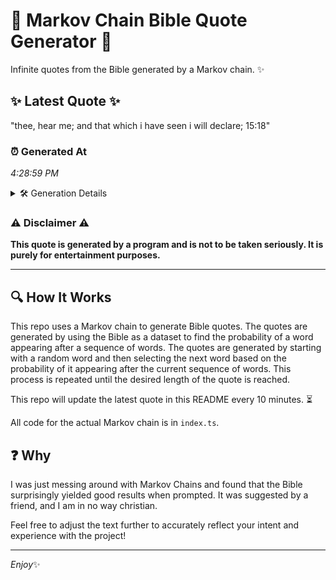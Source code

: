 # 📖 Markov Chain Bible Quote Generator 📖

Infinite quotes from the Bible generated by a Markov chain. ✨

## ✨ Latest Quote ✨
"thee, hear me; and that which i have seen i will declare; 15:18"

### ⏰ Generated At
*4:28:59 PM*

<details>
    <summary>🛠️ Generation Details</summary>
    <p>
        <strong>🌱 Seed:</strong> thee,<br>
        <strong>🔄 Iterations:</strong> 12<br>
        <strong>📜 Context History:</strong><br>[ thee, ]: hear<br>[ thee,, hear ]: me;<br>[ thee,, hear, me; ]: and<br>[ thee,, hear, me;, and ]: that<br>[ thee,, hear, me;, and, that ]: which<br>[ thee,, hear, me;, and, that, which ]: i<br>[ hear, me;, and, that, which, i ]: have<br>[ me;, and, that, which, i, have ]: seen<br>[ and, that, which, i, have, seen ]: i<br>[ that, which, i, have, seen, i ]: will<br>[ which, i, have, seen, i, will ]: declare;<br>[ i, have, seen, i, will, declare; ]: 15:18<br>
    </p>
</details>

### ⚠️ Disclaimer ⚠️
**This quote is generated by a program and is not to be taken seriously. It is purely for entertainment purposes.**

---

## 🔍 How It Works

This repo uses a Markov chain to generate Bible quotes. The quotes are generated by using the Bible as a dataset to find the probability of a word appearing after a sequence of words. The quotes are generated by starting with a random word and then selecting the next word based on the probability of it appearing after the current sequence of words. This process is repeated until the desired length of the quote is reached.

This repo will update the latest quote in this README every 10 minutes. ⏳

All code for the actual Markov chain is in `index.ts`.

## ❓ Why

I was just messing around with Markov Chains and found that the Bible surprisingly yielded good results when prompted. 
It was suggested by a friend, and I am in no way christian.

Feel free to adjust the text further to accurately reflect your intent and experience with the project!

---

*Enjoy*✨
